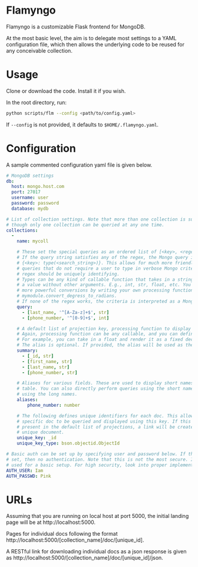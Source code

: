 # Flamyngo

Flamyngo is a customizable Flask frontend for MongoDB.

At the most basic level, the aim is to delegate most settings to a YAML
configuration file, which then allows the  underlying code to be reused for
any conceivable collection.

# Usage

Clone or download the code. Install it if you wish.

In the root directory, run:

```bash
python scripts/flm --config <path/to/config.yaml>
```

If `--config` is not provided, it defaults to `$HOME/.flamyngo.yaml`.

# Configuration

A sample commented configuration yaml file is given below.

```yaml
# MongoDB settings
db:
  host: mongo.host.com
  port: 27017
  username: user
  password: password
  database: mydb

# List of collection settings. Note that more than one collection is supported,
# though only one collection can be queried at any one time.
collections:
  -
    name: mycoll

    # These set the special queries as an ordered list of [<key>, <regex string>, <type>].
    # If the query string satisfies any of the regex, the Mongo query is set as
    # {<key>: type(<search_string>)}. This allows for much more friendly setups for common
    # queries that do not require a user to type in verbose Mongo criteria. Each
    # regex should be uniquely identifying.
    # Types can be any kind of callable function that takes in a string and return
    # a value without other arguments. E.g., int, str, float, etc. You can support
    # more powerful conversions by writing your own processing function, e.g., 
    # mymodule.convert_degress_to_radians. 
    # If none of the regex works, the criteria is interpreted as a Mongo-like dict query.
    query:
      - [last_name, '^[A-Za-z]+$', str]
      - [phone_number, '^[0-9]+$', int]

    # A default list of projection key, processing function to display as a table. 
    # Again, processing function can be any callable, and you can define your own.
    # For example, you can take in a float and render it as a fixed decimal.
    # The alias is optional. If provided, the alias will be used as the column name.
    summary:
      - [_id, str]
      - [first_name, str]
      - [last_name, str]
      - [phone_number, str]

    # Aliases for various fields. These are used to display short names in the summary
    # table. You can also directly perform queries using the short names instead of
    # using the long names.
    aliases:
        phone_number: number

    # The following defines unique identifiers for each doc. This allows each
    # specific doc to be queried and displayed using this key. If this key is
    # present in the default list of projections, a link will be created to each
    # unique document.
    unique_key: _id
    unique_key_type: bson.objectid.ObjectId

# Basic auth can be set up by specifying user and password below. If these are not
# set, then no authentication. Note that this is not the most secure. It is merely
# used for a basic setup. For high security, look into proper implementations.
AUTH_USER: Iam
AUTH_PASSWD: Pink
```

# URLs

Assuming that you are running on local host at port 5000, the initial
landing page will be at http://localhost:5000.

Pages for individual docs following the format 
http://localhost:5000/[collection_name]/doc/[unique_id].

A RESTful link for downloading individual docs as a json response is 
given as http://localhost:5000/[collection_name]/doc/[unique_id]/json.



